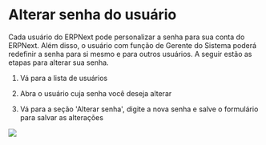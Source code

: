 # Alterar senha do usuário



Cada usuário do ERPNext pode personalizar a senha para sua conta do ERPNext. Além disso, o usuário com função de Gerente do Sistema poderá redefinir a senha para si mesmo e para outros usuários. A seguir estão as etapas para alterar sua senha.


1) Vá para a lista de usuários


2) Abra o usuário cuja senha você deseja alterar


3) Vá para a seção 'Alterar senha', digite a nova senha e salve o formulário para salvar as alterações


![](/files/5itelik.png)



